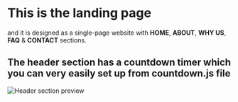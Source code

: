 # This is the landing page 

and it is designed as a single-page website with **HOME**, **ABOUT**, **WHY US**, **FAQ** & **CONTACT** sections.

## The header section has a countdown timer which you can very easily set up from **countdown.js** file

![Header section preview](https://i.ibb.co/7QzCWH2/image.png)
